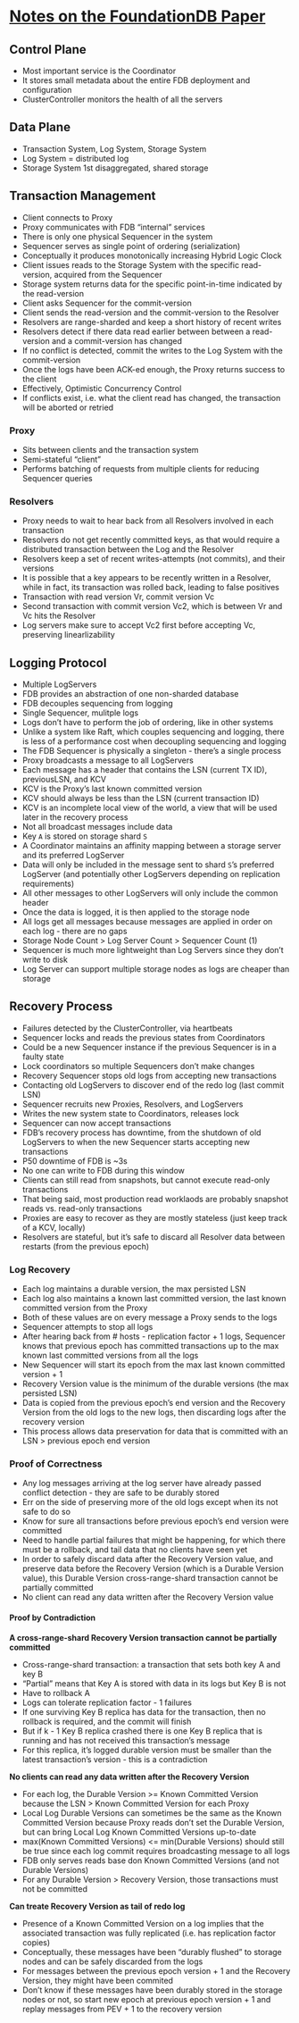 # [Notes on the FoundationDB Paper](https://blog.the-pans.com/notes-on-the-foundationdb-paper/)


## Control Plane

* Most important service is the Coordinator
* It stores small metadata about the entire FDB deployment and configuration
* ClusterController monitors the health of all the servers

## Data Plane

* Transaction System, Log System, Storage System
* Log System = distributed log
* Storage System 1st disaggregated, shared storage

## Transaction Management

* Client connects to Proxy
* Proxy communicates with FDB “internal” services
* There is only one physical Sequencer in the system
* Sequencer serves as single point of ordering (serialization)
* Conceptually it produces monotonically increasing Hybrid Logic Clock
* Client issues reads to the Storage System with the specific read-version, acquired from the Sequencer
* Storage system returns data for the specific point-in-time indicated by the read-version
* Client asks Sequencer for the commit-version
* Client sends the read-version and the commit-version to the Resolver
* Resolvers are range-sharded and keep a short history of recent writes
* Resolvers detect if there data read earlier between between a read-version and a commit-version has changed
* If no conflict is detected, commit the writes to the Log System with the commit-version
* Once the logs have been ACK-ed enough, the Proxy returns success to the client
* Effectively, Optimistic Concurrency Control
* If conflicts exist, i.e. what the client read has changed, the transaction will be aborted or retried

### Proxy

* Sits between clients and the transaction system
* Semi-stateful “client”
* Performs batching of requests from multiple clients for reducing Sequencer queries

### Resolvers

* Proxy needs to wait to hear back from all Resolvers involved in each transaction
* Resolvers do not get recently committed keys, as that would require a distributed transaction between the Log and the Resolver
* Resolvers keep a set of recent writes-attempts (not commits), and their versions
* It is possible that a key appears to be recently written in a Resolver, while in fact, its transaction was rolled back, leading to false positives
* Transaction with read version Vr, commit version Vc
* Second transaction with commit version Vc2, which is between Vr and Vc hits the Resolver
* Log servers make sure to accept Vc2 first before accepting Vc, preserving linearlizability

## Logging Protocol

* Multiple LogServers
* FDB provides an abstraction of one non-sharded database
* FDB decouples sequencing from logging
* Single Sequencer, mulitple logs
* Logs don’t have to perform the job of ordering, like in other systems
* Unlike a system like Raft, which couples sequencing and logging, there is less of a performance cost when decoupling sequencing and logging
* The FDB Sequencer is physically a singleton - there’s a single process
* Proxy broadcasts a message to all LogServers
* Each message has a header that contains the LSN (current TX ID), previousLSN, and KCV
* KCV is the Proxy’s last known committed version
* KCV should always be less than the LSN (current transaction ID)
* KCV is an incomplete local view of the world, a view that will be used later in the recovery process
* Not all broadcast messages include data
* Key `A` is stored on storage shard `S`
* A Coordinator maintains an affinity mapping between a storage server and its preferred LogServer
* Data will only be included in the message sent to shard `S`’s preferred LogServer (and potentially other LogServers depending on replication requirements)
* All other messages to other LogServers will only include the common header
* Once the data is logged, it is then applied to the storage node
* All logs get all messages because messages are applied in order on each log - there are no gaps
* Storage Node Count > Log Server Count > Sequencer Count (1)
* Sequencer is much more lightweight than Log Servers since they don’t write to disk
* Log Server can support multiple storage nodes as logs are cheaper than storage

## Recovery Process

* Failures detected by the ClusterController, via heartbeats
* Sequencer locks and reads the previous states from Coordinators
* Could be a new Sequencer instance if the previous Sequencer is in a faulty state
* Lock coordinators so multiple Sequencers don’t make changes
* Recovery Sequencer stops old logs from accepting new transactions
* Contacting old LogServers to discover end of the redo log (last commit LSN)
* Sequencer recruits new Proxies, Resolvers, and LogServers
* Writes the new system state to Coordinators, releases lock
* Sequencer can now accept transactions
* FDB’s recovery process has downtime, from the shutdown of old LogServers to when the new Sequencer starts accepting new transactions
* P50 downtime of FDB is ~3s
* No one can write to FDB during this window
* Clients can still read from snapshots, but cannot execute read-only transactions
* That being said, most production read worklaods are probably snapshot reads vs. read-only transactions
* Proxies are easy to recover as they are mostly stateless (just keep track of a KCV, locally)
* Resolvers are stateful, but it’s safe to discard all Resolver data between restarts (from the previous epoch)

### Log Recovery

* Each log maintains a durable version, the max persisted LSN
* Each log also maintains a known last committed version, the last known committed version from the Proxy
* Both of these values are on every message a Proxy sends to the logs
* Sequencer attempts to stop all logs
* After hearing back from # hosts - replication factor + 1 logs, Sequencer knows that previous epoch has committed transactions up to the max known last committed versions from all the logs
* New Sequencer will start its epoch from the max last known committed version + 1
* Recovery Version value is the minimum of the durable versions (the max persisted LSN)
* Data is copied from the previous epoch’s end version and the Recovery Version from the old logs to the new logs, then discarding logs after the recovery version
* This process allows data preservation for data that is committed with an LSN > previous epoch end version

### Proof of Correctness

* Any log messages arriving at the log server have already passed conflict detection - they are safe to be durably stored
* Err on the side of preserving more of the old logs except when its not safe to do so
* Know for sure all transactions before previous epoch’s end version were committed
* Need to handle partial failures that might be happening, for which there must be a rollback, and tail data that no clients have seen yet
* In order to safely discard data after the Recovery Version value, and preserve data before the Recovery Version (which is a Durable Version value), this Durable Version cross-range-shard transaction cannot be partially committed
* No client can read any data written after the Recovery Version value

#### Proof by Contradiction

**A cross-range-shard Recovery Version transaction cannot be partially committed**

* Cross-range-shard transaction: a transaction that sets both key A and key B
* “Partial” means that Key A is stored with data in its logs but Key B is not
* Have to rollback A
* Logs can tolerate replication factor - 1 failures
* If one surviving Key B replica has data for the transaction, then no rollback is required, and the commit will finish
* But if k - 1 Key B replica crashed there is one Key B replica that is running and has not received this transaction’s message
* For this replica, it’s logged durable version must be smaller than the latest transaction’s version - this is a contradiction

**No clients can read any data written after the Recovery Version**

* For each log, the Durable Version >= Known Committed Version because the LSN > Known Committed Version for each Proxy
* Local Log Durable Versions can sometimes be the same as the Known Committed Version because Proxy reads don’t set the Durable Version, but can bring Local Log Known Committed Versions up-to-date
* max(Known Committed Versions) <= min(Durable Versions) should still be true since each log commit requires broadcasting message to all logs
* FDB only serves reads base don Known Committed Versions (and not Durable Versions)
* For any Durable Version > Recovery Version, those transactions must not be committed

**Can treate Recovery Version as tail of redo log**

* Presence of a Known Committed Version on a log implies that the associated transaction was fully replicated (i.e. has replication factor copies)
* Conceptually, these messages have been “durably flushed” to storage nodes and can be safely discarded from the logs
* For messages between the previous epoch version + 1 and the Recovery Version, they might have been commited
* Don’t know if these messages have been durably stored in the storage nodes or not, so start new epoch at previous epoch version + 1 and replay messages from PEV + 1 to the recovery version

